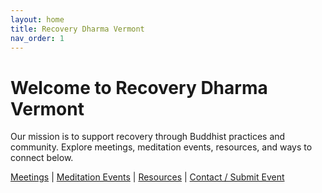 ```yaml
---
layout: home
title: Recovery Dharma Vermont
nav_order: 1
---
```


# Welcome to Recovery Dharma Vermont

Our mission is to support recovery through Buddhist practices and community. Explore meetings, meditation events, resources, and ways to connect below.

[Meetings](./_pages/meetings.md) | [Meditation Events](./_pages/meditation-events.md) | [Resources](./_pages/resources.md) | [Contact / Submit Event](./_pages/contact.md)

